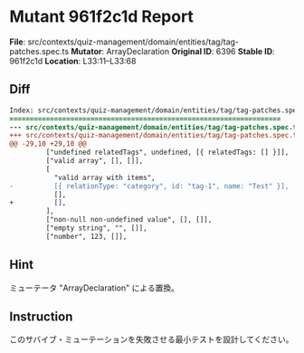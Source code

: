 # Mutant 961f2c1d Report

**File**: src/contexts/quiz-management/domain/entities/tag/tag-patches.spec.ts
**Mutator**: ArrayDeclaration
**Original ID**: 6396
**Stable ID**: 961f2c1d
**Location**: L33:11–L33:68

## Diff

```diff
Index: src/contexts/quiz-management/domain/entities/tag/tag-patches.spec.ts
===================================================================
--- src/contexts/quiz-management/domain/entities/tag/tag-patches.spec.ts	original
+++ src/contexts/quiz-management/domain/entities/tag/tag-patches.spec.ts	mutated #6396
@@ -29,10 +29,10 @@
         ["undefined relatedTags", undefined, [{ relatedTags: [] }]],
         ["valid array", [], []],
         [
           "valid array with items",
-          [{ relationType: "category", id: "tag-1", name: "Test" }],
           [],
+          [],
         ],
         ["non-null non-undefined value", [], []],
         ["empty string", "", []],
         ["number", 123, []],
```

## Hint

ミューテータ "ArrayDeclaration" による置換。

## Instruction

このサバイブ・ミューテーションを失敗させる最小テストを設計してください。
